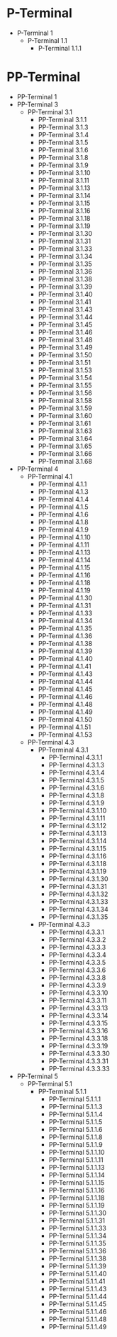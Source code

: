 # P-Terminal

  - P-Terminal 1
    - P-Terminal 1.1
      - P-Terminal 1.1.1

# PP-Terminal

 - PP-Terminal 1
 - PP-Terminal 3
   - PP-Terminal 3.1
     - PP-Terminal 3.1.1
     - PP-Terminal 3.1.3
     - PP-Terminal 3.1.4
     - PP-Terminal 3.1.5
     - PP-Terminal 3.1.6
     - PP-Terminal 3.1.8
     - PP-Terminal 3.1.9
     - PP-Terminal 3.1.10
     - PP-Terminal 3.1.11
     - PP-Terminal 3.1.13
     - PP-Terminal 3.1.14
     - PP-Terminal 3.1.15
     - PP-Terminal 3.1.16
     - PP-Terminal 3.1.18
     - PP-Terminal 3.1.19
     - PP-Terminal 3.1.30
     - PP-Terminal 3.1.31
     - PP-Terminal 3.1.33
     - PP-Terminal 3.1.34
     - PP-Terminal 3.1.35
     - PP-Terminal 3.1.36
     - PP-Terminal 3.1.38
     - PP-Terminal 3.1.39
     - PP-Terminal 3.1.40
     - PP-Terminal 3.1.41
     - PP-Terminal 3.1.43
     - PP-Terminal 3.1.44
     - PP-Terminal 3.1.45
     - PP-Terminal 3.1.46
     - PP-Terminal 3.1.48
     - PP-Terminal 3.1.49
     - PP-Terminal 3.1.50
     - PP-Terminal 3.1.51
     - PP-Terminal 3.1.53
     - PP-Terminal 3.1.54
     - PP-Terminal 3.1.55
     - PP-Terminal 3.1.56
     - PP-Terminal 3.1.58
     - PP-Terminal 3.1.59
     - PP-Terminal 3.1.60
     - PP-Terminal 3.1.61
     - PP-Terminal 3.1.63
     - PP-Terminal 3.1.64
     - PP-Terminal 3.1.65
     - PP-Terminal 3.1.66
     - PP-Terminal 3.1.68
 - PP-Terminal 4
   - PP-Terminal 4.1
     - PP-Terminal 4.1.1
     - PP-Terminal 4.1.3
     - PP-Terminal 4.1.4
     - PP-Terminal 4.1.5
     - PP-Terminal 4.1.6
     - PP-Terminal 4.1.8
     - PP-Terminal 4.1.9
     - PP-Terminal 4.1.10
     - PP-Terminal 4.1.11
     - PP-Terminal 4.1.13
     - PP-Terminal 4.1.14
     - PP-Terminal 4.1.15
     - PP-Terminal 4.1.16
     - PP-Terminal 4.1.18
     - PP-Terminal 4.1.19
     - PP-Terminal 4.1.30
     - PP-Terminal 4.1.31
     - PP-Terminal 4.1.33
     - PP-Terminal 4.1.34
     - PP-Terminal 4.1.35
     - PP-Terminal 4.1.36
     - PP-Terminal 4.1.38
     - PP-Terminal 4.1.39
     - PP-Terminal 4.1.40
     - PP-Terminal 4.1.41
     - PP-Terminal 4.1.43
     - PP-Terminal 4.1.44
     - PP-Terminal 4.1.45
     - PP-Terminal 4.1.46
     - PP-Terminal 4.1.48
     - PP-Terminal 4.1.49
     - PP-Terminal 4.1.50
     - PP-Terminal 4.1.51
     - PP-Terminal 4.1.53
   - PP-Terminal 4.3
     - PP-Terminal 4.3.1
       - PP-Terminal 4.3.1.1
       - PP-Terminal 4.3.1.3
       - PP-Terminal 4.3.1.4
       - PP-Terminal 4.3.1.5
       - PP-Terminal 4.3.1.6
       - PP-Terminal 4.3.1.8
       - PP-Terminal 4.3.1.9
       - PP-Terminal 4.3.1.10
       - PP-Terminal 4.3.1.11
       - PP-Terminal 4.3.1.12
       - PP-Terminal 4.3.1.13
       - PP-Terminal 4.3.1.14
       - PP-Terminal 4.3.1.15
       - PP-Terminal 4.3.1.16
       - PP-Terminal 4.3.1.18
       - PP-Terminal 4.3.1.19
       - PP-Terminal 4.3.1.30
       - PP-Terminal 4.3.1.31
       - PP-Terminal 4.3.1.32
       - PP-Terminal 4.3.1.33
       - PP-Terminal 4.3.1.34
       - PP-Terminal 4.3.1.35
      - PP-Terminal 4.3.3
        - PP-Terminal 4.3.3.1
        - PP-Terminal 4.3.3.2
        - PP-Terminal 4.3.3.3
        - PP-Terminal 4.3.3.4
        - PP-Terminal 4.3.3.5
        - PP-Terminal 4.3.3.6
        - PP-Terminal 4.3.3.8
        - PP-Terminal 4.3.3.9
        - PP-Terminal 4.3.3.10
        - PP-Terminal 4.3.3.11
        - PP-Terminal 4.3.3.13
        - PP-Terminal 4.3.3.14
        - PP-Terminal 4.3.3.15
        - PP-Terminal 4.3.3.16
        - PP-Terminal 4.3.3.18
        - PP-Terminal 4.3.3.19
        - PP-Terminal 4.3.3.30
        - PP-Terminal 4.3.3.31
        - PP-Terminal 4.3.3.33
 - PP-Terminal 5
   - PP-Terminal 5.1
     - PP-Terminal 5.1.1
       - PP-Terminal 5.1.1.1
       - PP-Terminal 5.1.1.3
       - PP-Terminal 5.1.1.4
       - PP-Terminal 5.1.1.5
       - PP-Terminal 5.1.1.6
       - PP-Terminal 5.1.1.8
       - PP-Terminal 5.1.1.9
       - PP-Terminal 5.1.1.10
       - PP-Terminal 5.1.1.11
       - PP-Terminal 5.1.1.13
       - PP-Terminal 5.1.1.14
       - PP-Terminal 5.1.1.15
       - PP-Terminal 5.1.1.16
       - PP-Terminal 5.1.1.18
       - PP-Terminal 5.1.1.19
       - PP-Terminal 5.1.1.30
       - PP-Terminal 5.1.1.31
       - PP-Terminal 5.1.1.33
       - PP-Terminal 5.1.1.34
       - PP-Terminal 5.1.1.35
       - PP-Terminal 5.1.1.36
       - PP-Terminal 5.1.1.38
       - PP-Terminal 5.1.1.39
       - PP-Terminal 5.1.1.40
       - PP-Terminal 5.1.1.41
       - PP-Terminal 5.1.1.43
       - PP-Terminal 5.1.1.44
       - PP-Terminal 5.1.1.45
       - PP-Terminal 5.1.1.46
       - PP-Terminal 5.1.1.48
       - PP-Terminal 5.1.1.49